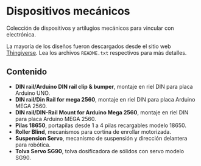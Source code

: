 # Dispositivos mecánicos

Colección de dispositivos y artilugios mecánicos para vincular con electrónica. 

La mayoría de los diseños fueron descargados desde el sitio web [Thingiverse](https://www.thingiverse.com/). Lea los archivos `README.txt` respectivos para más detalles.

## Contenido

- **DIN rail/Arduino DIN rail clip & bumper**, montaje en riel DIN para placa Arduino UNO.
- **DIN rail/Din Rail for mega 2560**, montaje en riel DIN para placa Arduino MEGA 2560.
- **DIN rail/DIN-Rail Mount for Arduino Mega 2560**, montaje en riel DIN para placa Arduino MEGA 2560.
- **Pilas 18650**, portapilas desde 1 a 4 pilas recargables modelo 18650.
- **Roller Blind**, mecanismos para cortina de enrollar motorizada.
- **Suspension Servo**, mecanismo de suspensión y dirección delantera para robótica.
- **Tolva Servo SG90**, tolva dosificadora de sólidos con servo modelo SG90.
